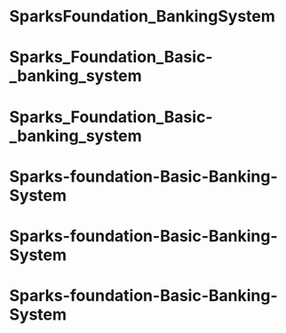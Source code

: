 # SparksFoundation_BankingSystem
# Sparks_Foundation_Basic-_banking_system
# Sparks_Foundation_Basic-_banking_system
# Sparks-foundation-Basic-Banking-System
# Sparks-foundation-Basic-Banking-System
# Sparks-foundation-Basic-Banking-System
